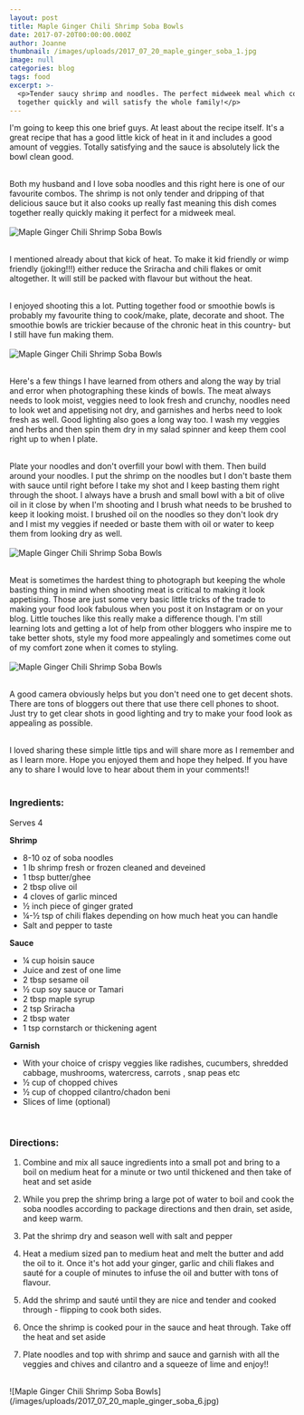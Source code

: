 ```yaml
---
layout: post
title: Maple Ginger Chili Shrimp Soba Bowls
date: 2017-07-20T00:00:00.000Z
author: Joanne
thumbnail: /images/uploads/2017_07_20_maple_ginger_soba_1.jpg
image: null
categories: blog
tags: food
excerpt: >-
  <p>Tender saucy shrimp and noodles. The perfect midweek meal which comes
  together quickly and will satisfy the whole family!</p>
---
```


I'm going to keep this one brief guys.  At least about the recipe itself. It's a great recipe that has a good little kick of heat in it and includes a good amount of veggies.  Totally satisfying and the sauce is absolutely lick the bowl clean good.  
<br>

Both my husband and I love soba noodles and this right here is one of our favourite combos. The shrimp is not only tender and dripping of that delicious sauce but it also cooks up really fast meaning this dish comes together really quickly making it perfect for a midweek meal.
<br>
<br>
![Maple Ginger Chili Shrimp Soba Bowls](/images/uploads/2017_07_20_maple_ginger_soba_2.jpg)
<br>
<br>

I mentioned already about that kick of heat. To make it kid friendly or wimp friendly (joking!!!) either reduce the Sriracha and chili flakes or omit altogether.  It will still be packed with flavour but without the heat.
<br>
<br>

I enjoyed shooting this a lot. Putting together food or smoothie bowls is probably my favourite thing to cook/make, plate, decorate and shoot. The smoothie bowls are trickier because of the chronic heat in this country- but I still have fun making them.
<br>
<br>
![Maple Ginger Chili Shrimp Soba Bowls](/images/uploads/2017_07_20_maple_ginger_soba_3.jpg)
<br>
<br>

Here's a few things I have learned from others and along the way by trial and error when photographing these kinds of bowls. The meat always needs to look moist, veggies need to look fresh and crunchy, noodles need to look wet and appetising not dry, and garnishes and herbs need to look fresh as well.  Good lighting also goes a long way too.  I wash my veggies and herbs and then spin them dry in my salad spinner and keep them cool right up to when I plate.
<br>
<br>

Plate your noodles and don't overfill your bowl with them. Then build around your noodles. I put the shrimp on the noodles but I don't baste them with sauce until right before I take my shot and I keep basting them right through the shoot.  I always have a brush and small bowl with a bit of olive oil in it close by when I'm shooting and I brush what needs to be brushed to keep it looking moist. I brushed oil on the noodles so they don't look dry and I mist my veggies if needed or baste them with oil or water to keep them from looking dry as well.
<br>
<br>
![Maple Ginger Chili Shrimp Soba Bowls](/images/uploads/2017_07_20_maple_ginger_soba_4.jpg)
<br>
<br>

Meat is sometimes the hardest thing to photograph but keeping the whole basting thing in mind when shooting meat is critical to making it look appetising. Those are just some very basic little tricks of the trade to making your food look fabulous when you post it on Instagram or on your blog. Little touches like this really make a difference though.  I'm still learning lots and getting a lot of help from other bloggers who inspire me to take better shots, style my food more appealingly and  sometimes come out of my comfort zone when it comes to styling.
<br>
<br>
![Maple Ginger Chili Shrimp Soba Bowls](/images/uploads/2017_07_20_maple_ginger_soba_5.jpg)
<br>
<br>

A good camera obviously helps but you don't need one to get decent shots. There are tons of bloggers out there that use there cell phones to shoot.  Just try to get clear shots in good lighting and try to make your food look as appealing as possible.  
<br>

I loved sharing these simple little tips and will share more as I remember and as I learn more.  Hope you enjoyed them and hope they helped.  If you have any to share I would love to hear about them in your comments!!
<br>
<br>

### Ingredients:
Serves 4
<br>

**Shrimp**

* 8-10 oz of soba noodles
* 1 lb shrimp fresh or frozen cleaned and deveined
* 1 tbsp butter/ghee
* 2 tbsp olive oil
* 4 cloves of garlic minced
* &frac12; inch piece of ginger grated
* &frac14;-&frac12; tsp of chili flakes depending on how much heat you can handle
* Salt and pepper to taste

**Sauce**

* &frac14; cup hoisin sauce
* Juice and zest of one lime
* 2 tbsp sesame oil
* &frac12; cup soy sauce or Tamari
* 2 tbsp maple syrup
* 2 tsp Sriracha
* 2 tbsp water
* 1 tsp cornstarch or thickening agent

**Garnish**

* With your choice of crispy veggies like radishes, cucumbers, shredded cabbage, mushrooms, watercress, carrots , snap peas etc
* &frac12; cup of chopped chives
* &frac12; cup of chopped cilantro/chadon beni
* Slices of lime (optional)
<br>

### Directions:

1. Combine and mix all sauce ingredients into a small pot and bring to a boil on medium heat for a minute or two until thickened and then take of heat and set aside

1. While you prep the shrimp bring a large pot of water to boil and cook the soba noodles according to package directions and then drain, set aside, and keep warm.

1. Pat the shrimp dry and season well with salt and pepper

1. Heat a medium sized pan to medium heat and melt the butter and add the oil to it. Once it's hot add your ginger, garlic and chili flakes and sauté for a couple of minutes to infuse the oil and butter with tons of flavour.

1. Add the shrimp and sauté until they are nice and tender and cooked through - flipping to cook both sides.

1. Once the shrimp is cooked pour in the sauce and heat through. Take off the heat and set aside

1. Plate noodles and top with shrimp and sauce and garnish with all the veggies and chives and cilantro and a squeeze of lime and enjoy!!

<br>
![Maple Ginger Chili Shrimp Soba Bowls](/images/uploads/2017_07_20_maple_ginger_soba_6.jpg)


